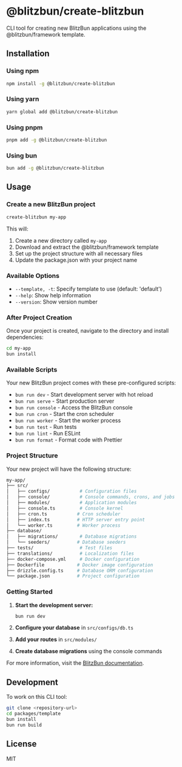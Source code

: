# @blitzbun/create-blitzbun

CLI tool for creating new BlitzBun applications using the @blitzbun/framework template.

## Installation

### Using npm

```bash
npm install -g @blitzbun/create-blitzbun
```

### Using yarn

```bash
yarn global add @blitzbun/create-blitzbun
```

### Using pnpm

```bash
pnpm add -g @blitzbun/create-blitzbun
```

### Using bun

```bash
bun add -g @blitzbun/create-blitzbun
```

## Usage

### Create a new BlitzBun project

```bash
create-blitzbun my-app
```

This will:

1. Create a new directory called `my-app`
2. Download and extract the @blitzbun/framework template
3. Set up the project structure with all necessary files
4. Update the package.json with your project name

### Available Options

- `--template, -t`: Specify template to use (default: 'default')
- `--help`: Show help information
- `--version`: Show version number

### After Project Creation

Once your project is created, navigate to the directory and install dependencies:

```bash
cd my-app
bun install
```

### Available Scripts

Your new BlitzBun project comes with these pre-configured scripts:

- `bun run dev` - Start development server with hot reload
- `bun run serve` - Start production server
- `bun run console` - Access the BlitzBun console
- `bun run cron` - Start the cron scheduler
- `bun run worker` - Start the worker process
- `bun run test` - Run tests
- `bun run lint` - Run ESLint
- `bun run format` - Format code with Prettier

### Project Structure

Your new project will have the following structure:

```bash
my-app/
├── src/
│   ├── configs/           # Configuration files
│   ├── console/           # Console commands, crons, and jobs
│   ├── modules/           # Application modules
│   ├── console.ts         # Console kernel
│   ├── cron.ts           # Cron scheduler
│   ├── index.ts          # HTTP server entry point
│   └── worker.ts         # Worker process
├── database/
│   ├── migrations/        # Database migrations
│   └── seeders/          # Database seeders
├── tests/                 # Test files
├── translations/          # Localization files
├── docker-compose.yml     # Docker configuration
├── Dockerfile            # Docker image configuration
├── drizzle.config.ts     # Database ORM configuration
└── package.json          # Project configuration
```

### Getting Started

1. **Start the development server:**

   ```bash
   bun run dev
   ```

2. **Configure your database** in `src/configs/db.ts`

3. **Add your routes** in `src/modules/`

4. **Create database migrations** using the console commands

For more information, visit the [BlitzBun documentation](https://github.com/your-repo/blitzbun).

## Development

To work on this CLI tool:

```bash
git clone <repository-url>
cd packages/template
bun install
bun run build
```

## License

MIT
